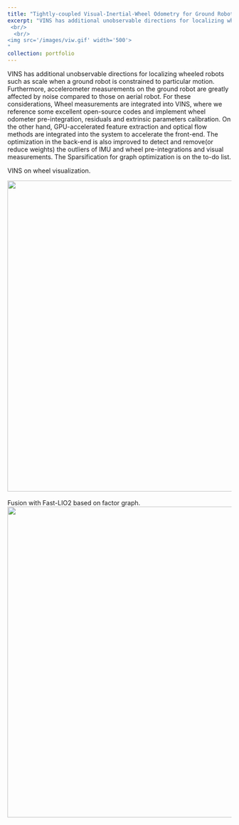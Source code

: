 ```yaml
---
title: "Tightly-coupled Visual-Inertial-Wheel Odometry for Ground Robot"
excerpt: "VINS has additional unobservable directions for localizing wheeled robots such as scale when a ground robot is constrained to particular motion. Furthermore, accelerometer measurements on the ground robot are greatly affected by noise compared to those on aerial robot. For these considerations, Wheel measurements are integrated into VINS, where we reference some excellent open-source codes and implement wheel odometer pre-integration, residuals and extrinsic parameters calibration. On the other hand, GPU-accelerated feature extraction and optical flow methods are integrated into the system to accelerate the front-end. The optimization in the back-end is also improved to detect and remove(or reduce weights) the outliers of IMU and wheel pre-integrations and visual measurements. The Sparsification for graph optimization is on the to-do list.
 <br/>
  <br/>
<img src='/images/viw.gif' width='500'>
"
collection: portfolio
---
```


VINS has additional unobservable directions for localizing wheeled robots such as scale when a ground robot is constrained to particular motion. Furthermore, accelerometer measurements on the ground robot are greatly affected by noise compared to those on aerial robot. For these considerations, Wheel measurements are integrated into VINS, where we reference some excellent open-source codes and implement wheel odometer pre-integration, residuals and extrinsic parameters calibration. On the other hand, GPU-accelerated feature extraction and optical flow methods are integrated into the system to accelerate the front-end. The optimization in the back-end is also improved to detect and remove(or reduce weights) the outliers of IMU and wheel pre-integrations and visual measurements. The Sparsification for graph optimization is on the to-do list.

 VINS on wheel visualization.
 <div align=center >
     <img src="/images/viw.gif" width="700"/>
 </div>
 <br/>
 Fusion with Fast-LIO2 based on factor graph.
 <div align=center >
     <img src="/images/lviw.gif" width="700"/>
 </div>